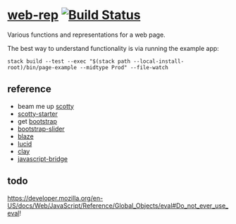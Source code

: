 [web-rep](https://github.com/tonyday567/web-rep) [![Build Status](https://travis-ci.org/tonyday567/web-rep.svg)](https://travis-ci.org/tonyday567/web-rep)
===

Various functions and representations for a web page.

The best way to understand functionality is via running the example app:

```
stack build --test --exec "$(stack path --local-install-root)/bin/page-example --midtype Prod" --file-watch
```

reference
---

- beam me up [scotty](https://downloads.haskell.org/~ghc/latest/docs/html/users_guide/flags.html#flag-reference)
- [scotty-starter](https://github.com/scotty-web/scotty-starter)
- get [bootstrap](https://getbootstrap.com/)
- [bootstrap-slider](https://seiyria.com/bootstrap-slider)
- [blaze](http://hackage.haskell.org/package/blaze-html)
- [lucid](http://hackage.haskell.org/package/lucid)
- [clay](https://www.stackage.org/clay)
- [javascript-bridge](https://github.com/ku-fpg/javascript-bridge)


todo
---

https://developer.mozilla.org/en-US/docs/Web/JavaScript/Reference/Global_Objects/eval#Do_not_ever_use_eval!
